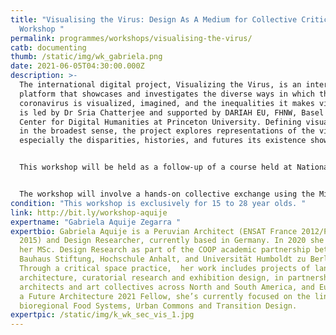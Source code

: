 ```yaml
---
title: "Visualising the Virus: Design As A Medium for Collective Critical Care |
  Workshop "
permalink: programmes/workshops/visualising-the-virus/
catb: documenting
thumb: /static/img/wk_gabriela.png
date: 2021-06-05T04:30:00.000Z
description: >-
  The international digital project, Visualizing the Virus, is an interactive
  platform that showcases and investigates the diverse ways in which the
  coronavirus is visualized, imagined, and the inequalities it makes visible. It
  is led by Dr Sria Chatterjee and supported by DARIAH EU, FHNW, Basel and the
  Center for Digital Humanities at Princeton University. Defining visualization
  in the broadest sense, the project explores representations of the virus and
  especially the disparities, histories, and futures its existence shows us.


  This workshop will be held as a follow-up of a course held at National Institute of Design, Visualizing the Invisible: Art, Design and Public Health taught by Dr Sria Chatterjee and Gabriela Aquije Zegarra. With an interdisciplinary group of young designers from the NID, we will convene for two hours for collective dialogue and experiments on how design relates to the social, political and ecological impacts of the COVID-19 pandemic. 


  The workshop will involve a hands-on collective exchange using the Miro board tool and zoom breakout rooms, around four topics that make the virus visible through objects, relations and systems. The workshop aims for an open and discursive outcome in which the participants explore notions of critical and speculative design to trigger curiosity, care and where possible, action around ideas of contagion. 
condition: "This workshop is exclusively for 15 to 28 year olds. "
link: http://bit.ly/workshop-aquije
expertname: "Gabriela Aquije Zegarra "
expertbio: Gabriela Aquije is a Peruvian Architect (ENSAT France 2012/PUCP Perú
  2015) and Design Researcher, currently based in Germany. In 2020 she obtained
  her MSc. Design Research as part of the COOP academic partnership between the
  Bauhaus Stiftung, Hochschule Anhalt, and Universität Humboldt zu Berlin.
  Through a critical space practice,  her work includes projects of landscape
  architecture, curatorial research and exhibition design, in partnership with
  architects and art collectives across North and South America, and Europe. As
  a Future Architecture 2021 Fellow, she’s currently focused on the link between
  bioregional Food Systems, Urban Commons and Transition Design.
expertpic: /static/img/k_wk_sec_vis_1.jpg
---
```

